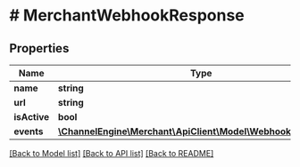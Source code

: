 # # MerchantWebhookResponse

## Properties

Name | Type | Description | Notes
------------ | ------------- | ------------- | -------------
**name** | **string** |  | [optional]
**url** | **string** |  | [optional]
**isActive** | **bool** |  | [optional]
**events** | [**\ChannelEngine\Merchant\ApiClient\Model\WebhookEventType[]**](WebhookEventType.md) |  | [optional]

[[Back to Model list]](../../README.md#models) [[Back to API list]](../../README.md#endpoints) [[Back to README]](../../README.md)
